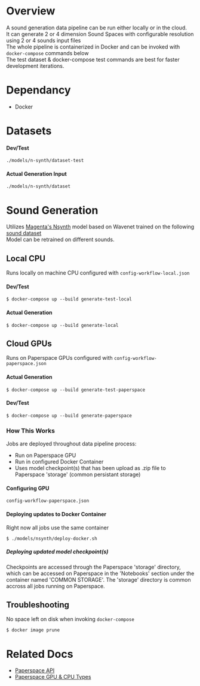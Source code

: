 # Overview
A sound generation data pipeline can be run either locally or in the cloud.<br />
It can generate 2 or 4 dimension Sound Spaces with configurable resolution using 2 or 4 sounds input files<br />
The whole pipeline is containerized in Docker and can be invoked with `docker-compose` commands below<br />
The test dataset & docker-compose test commands are best for faster development iterations.

# Dependancy
* Docker

# Datasets

#### Dev/Test 
`./models/n-synth/dataset-test`

#### Actual Generation Input
`./models/n-synth/dataset`

# Sound Generation

Utilizes [Magenta's Nsynth](https://github.com/tensorflow/magenta/tree/master/magenta/models/nsynth) 
model based on Wavenet trained on the following [sound dataset](https://magenta.tensorflow.org/datasets/nsynth) <br />
Model can be retrained on different sounds.

## Local CPU
Runs locally on machine CPU configured with `config-workflow-local.json`

#### Dev/Test
```
$ docker-compose up --build generate-test-local
```

#### Actual Generation
```
$ docker-compose up --build generate-local
```

## Cloud GPUs
Runs on Paperspace GPUs configured with `config-workflow-paperspace.json`

#### Actual Generation
```
$ docker-compose up --build generate-test-paperspace
```

#### Dev/Test
```
$ docker-compose up --build generate-paperspace
```

### How This Works
Jobs are deployed throughout data pipeline process:
* Run on Paperspace GPU
* Run in configured Docker Container
* Uses model checkpoint(s) that has been upload as .zip file to Paperspace 'storage' (common persistant storage)

#### Configuring GPU
`config-workflow-paperspace.json`

#### Deploying updates to Docker Container
Right now all jobs use the same container
```
$ ./models/nsynth/deploy-docker.sh
```

##### Deploying updated model checkpoint(s)
Checkpoints are accessed through the Paperspace 'storage' directory, which can be accessed on Paperspace in the 'Notebooks' section under the container named 'COMMON STORAGE'. The 'storage' directory is common accross all jobs running on Paperspace.

## Troubleshooting

No space left on disk when invoking `docker-compose`
```
$ docker image prune
```

# Related Docs
* [Paperspace API](https://paperspace.github.io/paperspace-node/)
* [Paperspace GPU & CPU Types](https://support.paperspace.com/hc/en-us/articles/360007742114-Gradient-Instance-Types)

